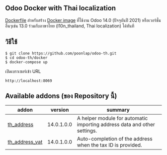 Odoo Docker with Thai localization
----------------
[Dockerfile](docker/) สำหรับสร้าง [Docker image](https://hub.docker.com/r/poonlap/odoo-th/tags?page=1&ordering=last_updated) ที่ใช้งาน Odoo 14.0 (ปัจจุบันปี 2021) หรือเวอร์ชั่นอื่นๆเช่น 13.0 ร่วมกับภาษาไทย (l10n_thailand, Thai localization) ได้ทันที

วิธีใช้
--------
```
$ git clone https://github.com/poonlap/odoo-th.git
$ cd odoo-th/docker
$ docker-compose up
```
เปิดเบราเซอร์เข้า URL
```
http://localhost:8069
```

<!-- prettier-ignore-start -->
  [//]: # (addons)

Available addons (ของ Repository นี้)
----------------
addon | version | summary
--- | --- | ---
[th_address](th_address/) | 14.0.1.0.0 | A helper module for automatic importing address data and other settings.
[th_address_vat](th_address_vat/) | 14.0.1.0.0 | Auto-completion of the address when the tax ID is provided.

[//]: # (end addons)
  <!-- prettier-ignore-end -->